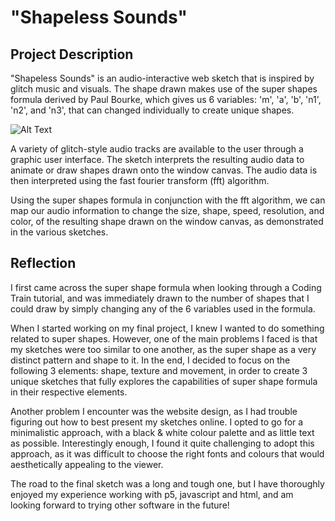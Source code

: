 # __"Shapeless Sounds"__

## Project Description

"Shapeless Sounds" is an audio-interactive web sketch that is inspired by glitch music and visuals. The shape drawn makes use of the super shapes formula derived by Paul Bourke, which gives us 6 variables: 'm', 'a', 'b', 'n1', 'n2', and 'n3', that can changed individually to create unique shapes.

![Alt Text](http://paulbourke.net/geometry/supershape/supershape1.gif)

A variety of glitch-style audio tracks are available to the user through a graphic user interface. The sketch interprets the resulting audio data to animate or draw shapes drawn onto the window canvas. The audio data is then interpreted using the fast fourier transform (fft) algorithm.

Using the super shapes formula in conjunction with the fft algorithm, we can map our audio information to change the size, shape, speed, resolution, and color, of the resulting shape drawn on the window canvas, as demonstrated in the various sketches.

## Reflection

I first came across the super shape formula when looking through a Coding Train tutorial, and was immediately drawn to the number of shapes that I could draw by simply changing any of the 6 variables used in the formula.

When I started working on my final project, I knew I wanted to do something related to super shapes. However, one of the main problems I faced is that my sketches were too similar to one another, as the super shape as a very distinct pattern and shape to it. In the end, I decided to focus on the following 3 elements: shape, texture and movement, in order to create 3 unique sketches that fully explores the capabilities of super shape formula in their respective elements.

Another problem I encounter was the website design, as I had trouble figuring out how to best present my sketches online. I opted to go for a minimalistic approach, with a black & white colour palette and as little text as possible. Interestingly enough, I found it quite challenging to adopt this approach, as it was difficult to choose the right fonts and colours that would aesthetically appealing to the viewer.

The road to the final sketch was a long and tough one, but I have thoroughly enjoyed my experience working with p5, javascript and html, and am looking forward to trying other software in the future!
